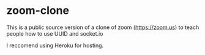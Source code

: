 # zoom-clone

This is a public source version of a clone of zoom (https://zoom.us) to teach people how to use UUID and socket.io

I reccomend using Heroku for hosting.
